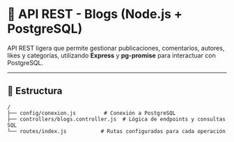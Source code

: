 # 📝 API REST - Blogs (Node.js + PostgreSQL)

API REST ligera que permite gestionar publicaciones, comentarios, autores, likes y categorías, utilizando **Express** y **pg-promise** para interactuar con PostgreSQL.

---

## 🚀 Estructura

```plaintext
/
├── config/conexion.js         # Conexión a PostgreSQL
├── controllers/blogs.controller.js  # Lógica de endpoints y consultas SQL
└── routes/index.js           # Rutas configuradas para cada operación


